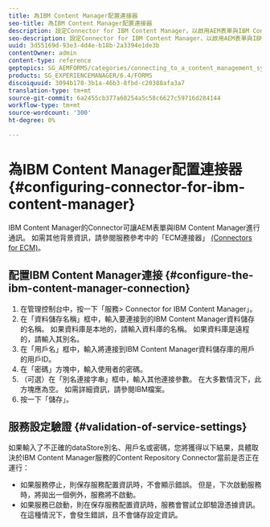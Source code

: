 ```yaml
---
title: 為IBM Content Manager配置連接器
seo-title: 為IBM Content Manager配置連接器
description: 設定Connector for IBM Content Manager，以啟用AEM表單與IBM Content Manager之間的通訊。
seo-description: 設定Connector for IBM Content Manager，以啟用AEM表單與IBM Content Manager之間的通訊。
uuid: 3d55169d-93e3-4d4e-b18b-2a3394e1de3b
contentOwner: admin
content-type: reference
geptopics: SG_AEMFORMS/categories/connecting_to_a_content_management_system
products: SG_EXPERIENCEMANAGER/6.4/FORMS
discoiquuid: 3094b178-3b1a-46b3-8fbd-c20388afa3a7
translation-type: tm+mt
source-git-commit: 6a2455cb377a68254a5c58c6627c59716d284144
workflow-type: tm+mt
source-wordcount: '300'
ht-degree: 0%

---
```



# 為IBM Content Manager配置連接器{#configuring-connector-for-ibm-content-manager}

IBM Content Manager的Connector可讓AEM表單與IBM Content Manager進行通訊。 如需其他背景資訊，請參閱服務參考中的「ECM連接器」 [(Connectors for ECM)](https://www.adobe.com/go/learn_aemforms_services_63)。

## 配置IBM Content Manager連接 {#configure-the-ibm-content-manager-connection}

1. 在管理控制台中，按一下「服務> Connector for IBM Content Manager」。
1. 在「資料儲存名稱」框中，輸入要連接到的IBM Content Manager資料儲存的名稱。 如果資料庫是本地的，請輸入資料庫的名稱。 如果資料庫是遠程的，請輸入其別名。
1. 在「用戶名」框中，輸入將連接到IBM Content Manager資料儲存庫的用戶的用戶ID。
1. 在「密碼」方塊中，輸入使用者的密碼。
1. （可選）在「別名連接字串」框中，輸入其他連接參數。 在大多數情況下，此方塊應為空。 如需詳細資訊，請參閱IBM檔案。
1. 按一下「儲存」。

## 服務設定驗證 {#validation-of-service-settings}

如果輸入了不正確的dataStore別名、用戶名或密碼，您將獲得以下結果，具體取決於IBM Content Manager服務的Content Repository Connector當前是否正在運行：

* 如果服務停止，則保存服務配置資訊時，不會顯示錯誤。 但是，下次啟動服務時，將拋出一個例外，服務將不啟動。
* 如果服務已啟動，則在保存服務配置資訊時，服務會嘗試立即驗證憑據資訊。 在這種情況下，會發生錯誤，且不會儲存設定資訊。

